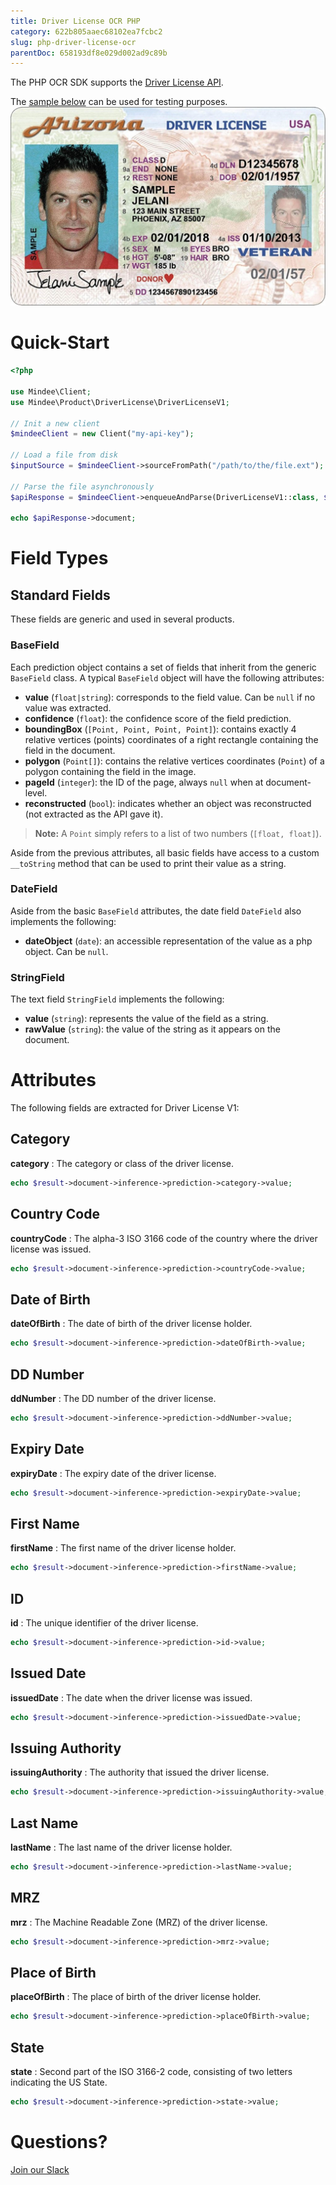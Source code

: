 ```yaml
---
title: Driver License OCR PHP
category: 622b805aaec68102ea7fcbc2
slug: php-driver-license-ocr
parentDoc: 658193df8e029d002ad9c89b
---
```

The PHP OCR SDK supports the [Driver License API](https://platform.mindee.com/mindee/driver_license).

The [sample below](https://github.com/mindee/client-lib-test-data/blob/main/products/driver_license/default_sample.jpg) can be used for testing purposes.
![Driver License sample](https://github.com/mindee/client-lib-test-data/blob/main/products/driver_license/default_sample.jpg?raw=true)

# Quick-Start
```php
<?php

use Mindee\Client;
use Mindee\Product\DriverLicense\DriverLicenseV1;

// Init a new client
$mindeeClient = new Client("my-api-key");

// Load a file from disk
$inputSource = $mindeeClient->sourceFromPath("/path/to/the/file.ext");

// Parse the file asynchronously
$apiResponse = $mindeeClient->enqueueAndParse(DriverLicenseV1::class, $inputSource);

echo $apiResponse->document;
```
# Field Types
## Standard Fields
These fields are generic and used in several products.

### BaseField
Each prediction object contains a set of fields that inherit from the generic `BaseField` class.
A typical `BaseField` object will have the following attributes:

* **value** (`float|string`): corresponds to the field value. Can be `null` if no value was extracted.
* **confidence** (`float`): the confidence score of the field prediction.
* **boundingBox** (`[Point, Point, Point, Point]`): contains exactly 4 relative vertices (points) coordinates of a right rectangle containing the field in the document.
* **polygon** (`Point[]`): contains the relative vertices coordinates (`Point`) of a polygon containing the field in the image.
* **pageId** (`integer`): the ID of the page, always `null` when at document-level.
* **reconstructed** (`bool`): indicates whether an object was reconstructed (not extracted as the API gave it).

> **Note:** A `Point` simply refers to a list of two numbers (`[float, float]`).


Aside from the previous attributes, all basic fields have access to a custom `__toString` method that can be used to print their value as a string.

### DateField
Aside from the basic `BaseField` attributes, the date field `DateField` also implements the following: 

* **dateObject** (`date`): an accessible representation of the value as a php object. Can be `null`.

### StringField
The text field `StringField` implements the following:
* **value** (`string`): represents the value of the field as a string.
* **rawValue** (`string`): the value of the string as it appears on the document.

# Attributes
The following fields are extracted for Driver License V1:

## Category
**category** : The category or class of the driver license.

```php
echo $result->document->inference->prediction->category->value;
```

## Country Code
**countryCode** : The alpha-3 ISO 3166 code of the country where the driver license was issued.

```php
echo $result->document->inference->prediction->countryCode->value;
```

## Date of Birth
**dateOfBirth** : The date of birth of the driver license holder.

```php
echo $result->document->inference->prediction->dateOfBirth->value;
```

## DD Number
**ddNumber** : The DD number of the driver license.

```php
echo $result->document->inference->prediction->ddNumber->value;
```

## Expiry Date
**expiryDate** : The expiry date of the driver license.

```php
echo $result->document->inference->prediction->expiryDate->value;
```

## First Name
**firstName** : The first name of the driver license holder.

```php
echo $result->document->inference->prediction->firstName->value;
```

## ID
**id** : The unique identifier of the driver license.

```php
echo $result->document->inference->prediction->id->value;
```

## Issued Date
**issuedDate** : The date when the driver license was issued.

```php
echo $result->document->inference->prediction->issuedDate->value;
```

## Issuing Authority
**issuingAuthority** : The authority that issued the driver license.

```php
echo $result->document->inference->prediction->issuingAuthority->value;
```

## Last Name
**lastName** : The last name of the driver license holder.

```php
echo $result->document->inference->prediction->lastName->value;
```

## MRZ
**mrz** : The Machine Readable Zone (MRZ) of the driver license.

```php
echo $result->document->inference->prediction->mrz->value;
```

## Place of Birth
**placeOfBirth** : The place of birth of the driver license holder.

```php
echo $result->document->inference->prediction->placeOfBirth->value;
```

## State
**state** : Second part of the ISO 3166-2 code, consisting of two letters indicating the US State.

```php
echo $result->document->inference->prediction->state->value;
```

# Questions?
[Join our Slack](https://join.slack.com/t/mindee-community/shared_invite/zt-2d0ds7dtz-DPAF81ZqTy20chsYpQBW5g)
